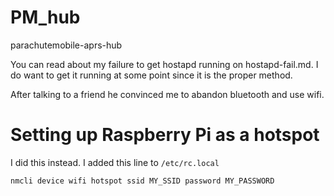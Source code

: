 # PM_hub
parachutemobile-aprs-hub

You can read about my failure to get hostapd running on hostapd-fail.md. I do want to get it running at some point since it is the proper method.

After talking to a friend he convinced me to abandon bluetooth and use wifi.

# Setting up Raspberry Pi as a hotspot

I did this instead. I added this line to `/etc/rc.local`

`nmcli device wifi hotspot ssid MY_SSID password MY_PASSWORD`

# 
